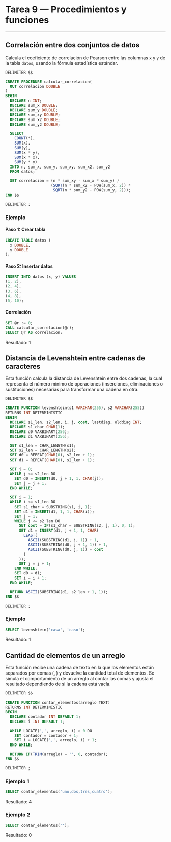 # Tarea 9 — Procedimientos y funciones

---

## Correlación entre dos conjuntos de datos

Calcula el coeficiente de correlación de Pearson entre las columnas `x` y `y` de la tabla `datos`, usando la fórmula estadística estándar.

```sql
DELIMITER $$

CREATE PROCEDURE calcular_correlacion(
  OUT correlacion DOUBLE
)
BEGIN
  DECLARE n INT;
  DECLARE sum_x DOUBLE;
  DECLARE sum_y DOUBLE;
  DECLARE sum_xy DOUBLE;
  DECLARE sum_x2 DOUBLE;
  DECLARE sum_y2 DOUBLE;

  SELECT 
    COUNT(*),
    SUM(x),
    SUM(y),
    SUM(x * y),
    SUM(x * x),
    SUM(y * y)
  INTO n, sum_x, sum_y, sum_xy, sum_x2, sum_y2
  FROM datos;

  SET correlacion = (n * sum_xy - sum_x * sum_y) / 
                    (SQRT(n * sum_x2 - POW(sum_x, 2)) * 
                     SQRT(n * sum_y2 - POW(sum_y, 2)));
END $$

DELIMITER ;
```

### Ejemplo

#### Paso 1: Crear tabla

```sql
CREATE TABLE datos (
  x DOUBLE,
  y DOUBLE
);
```

#### Paso 2: Insertar datos

```sql
INSERT INTO datos (x, y) VALUES
(1, 2),
(2, 4),
(3, 6),
(4, 8),
(5, 10);
```

#### Correlación

```sql
SET @r := 0;
CALL calcular_correlacion(@r);
SELECT @r AS correlacion;
```

Resultado: $1$




## Distancia de Levenshtein entre cadenas de caracteres

Esta función calcula la distancia de Levenshtein entre dos cadenas, la cual representa el número mínimo de operaciones (inserciones, eliminaciones o sustituciones) necesarias para transformar una cadena en otra.

```sql
DELIMITER $$

CREATE FUNCTION levenshtein(s1 VARCHAR(255), s2 VARCHAR(255)) 
RETURNS INT DETERMINISTIC
BEGIN
  DECLARE s1_len, s2_len, i, j, cost, lastdiag, olddiag INT;
  DECLARE s1_char CHAR(1);
  DECLARE d0 VARBINARY(256);
  DECLARE d1 VARBINARY(256);

  SET s1_len = CHAR_LENGTH(s1);
  SET s2_len = CHAR_LENGTH(s2);
  SET d0 = REPEAT(CHAR(0), s2_len + 1);
  SET d1 = REPEAT(CHAR(0), s2_len + 1);

  SET j = 0;
  WHILE j <= s2_len DO
    SET d0 = INSERT(d0, j + 1, 1, CHAR(j));
    SET j = j + 1;
  END WHILE;

  SET i = 1;
  WHILE i <= s1_len DO
    SET s1_char = SUBSTRING(s1, i, 1);
    SET d1 = INSERT(d1, 1, 1, CHAR(i));
    SET j = 1;
    WHILE j <= s2_len DO
      SET cost = IF(s1_char = SUBSTRING(s2, j, 1), 0, 1);
      SET d1 = INSERT(d1, j + 1, 1, CHAR(
        LEAST(
          ASCII(SUBSTRING(d1, j, 1)) + 1,
          ASCII(SUBSTRING(d0, j + 1, 1)) + 1,
          ASCII(SUBSTRING(d0, j, 1)) + cost
        )
      ));
      SET j = j + 1;
    END WHILE;
    SET d0 = d1;
    SET i = i + 1;
  END WHILE;

  RETURN ASCII(SUBSTRING(d1, s2_len + 1, 1));
END $$

DELIMITER ;
```

### Ejemplo

```sql
SELECT levenshtein('casa', 'caso');
```

Resultado: $1$





## Cantidad de elementos de un arreglo

Esta función recibe una cadena de texto en la que los elementos están separados por comas (`,`) y devuelve la cantidad total de elementos. Se simula el comportamiento de un arreglo al contar las comas y ajusta el resultado dependiendo de si la cadena está vacía. 

```sql
DELIMITER $$

CREATE FUNCTION contar_elementos(arreglo TEXT)
RETURNS INT DETERMINISTIC
BEGIN
  DECLARE contador INT DEFAULT 1;
  DECLARE i INT DEFAULT 1;

  WHILE LOCATE(',', arreglo, i) > 0 DO
    SET contador = contador + 1;
    SET i = LOCATE(',', arreglo, i) + 1;
  END WHILE;

  RETURN IF(TRIM(arreglo) = '', 0, contador);
END $$

DELIMITER ;
```

### Ejemplo 1

```sql
SELECT contar_elementos('uno,dos,tres,cuatro');
```

Resultado: $4$



### Ejemplo 2

```sql
SELECT contar_elementos('');  
```

Resultado: $0$
